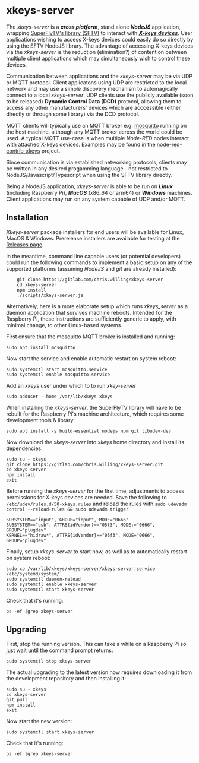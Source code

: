 # xkeys-server

The _xkeys-server_ is a ***cross platform***, stand alone ***NodeJS*** application, wrapping [SuperFlyTV's library (SFTV)](https://github.com/SuperFlyTV/xkeys) to interact with [***X-keys devices***](https://xkeys.com/). User applications wishing to access X-keys devices could easily do so directly by using the SFTV NodeJS library. The advantage of accessing X-keys devices via the _xkeys-server_ is the reduction (elimination?) of contention between multiple client applications which may simultaneously wish to control these devices.

Communication between applications and the _xkeys-server_ may be via UDP or MQTT protocol. Client applicatons using UDP are restricted to the local network and may use a simple discovery mechanism to automagically connect to a local _xkeys-server_. UDP clients use the publicly available (soon to be released) **Dynamic Control Data (DCD)** protocol, allowing them to access any other manufacturers' devices which are acccessible (either directly or through some library) via the DCD protocol.

MQTT clients will typically use an MQTT broker e.g. [mosquitto](https://mosquitto.org) running on the host machine, although any MQTT broker across the world could be used. A typical MQTT use-case is when multiple _Node-RED_ nodes interact with attached X-keys devices. Examples may be found in the [node-red-contrib-xkeys](https://gitlab.com/chris.willing/node-red-contrib-xkeys) project. 

Since communication is via established networking protocols, clients may be written in any desired progamming language - not restricted to NodeJS/Javascript/Typescript when using the SFTV library directly.

Being a NodeJS application, _xkeys-server_ is able to be run on ***Linux*** (including Raspberry Pi), ***MacOS*** (x86_64 or arm64) or ***Windows*** machines. Client applications may run on any system capable of UDP and/or MQTT.

## Installation

_Xkeys-server_ package installers for end users will be available for Linux, MacOS & Windows. Prerelease installers are available for testing at the [Releases page](https://gitlab.com/chris.willing/xkeys-server/-/releases/0.9.3).

In the meantime, command line capable users (or potential developers) could run the following commands to implement a basic setup on any of the supported platforms (assuming _NodeJS_ and _git_ are already installed):
```
    git clone https://gitlab.com/chris.willing/xkeys-server
    cd xkeys-server
    npm install
    ./scripts/xkeys-server.js
```

Alternatively, here is a more elaborate setup which runs _xkeys_server_ as a daemon application that survives machine reboots.
Intended for the Raspberry Pi, these instructions are sufficiently generic to apply, with minimal change, to other Linux-based systems.

First ensure that the mosquitto MQTT broker is installed and running:
```
sudo apt install mosquitto
```
Now start the service and enable automatic restart on system reboot:
```
sudo systemctl start mosquitto.service
sudo systemctl enable mosquitto.service
```
Add an _xkeys_ user under which to to run _xkey-server_
```
sudo adduser --home /var/lib/xkeys xkeys
```
When installing the _xkeys-server_, the SuperFlyTV library will have to be rebuilt for the Raspberry Pi's machine architecture, which requires some development tools & library:
```
sudo apt install -y build-essential nodejs npm git libudev-dev
```
Now download the _xkeys-server_ into _xkeys_ home directory and install its dependencies:
```
sudo su - xkeys
git clone https://gitlab.com/chris.willing/xkeys-server.git
cd xkeys-server
npm install
exit
```


Before running the _xkeys-server_ for the first time, adjustments to access permissions for X-keys devices are needed. Save the following to `/etc/udev/rules.d/50-xkeys.rules` and reload the rules with `sudo udevadm control --reload-rules && sudo udevadm trigger`
```
SUBSYSTEM=="input", GROUP="input", MODE="0666"
SUBSYSTEM=="usb", ATTRS{idVendor}=="05f3", MODE:="0666", GROUP="plugdev"
KERNEL=="hidraw*", ATTRS{idVendor}=="05f3", MODE="0666", GROUP="plugdev"
```


Finally, setup _xkeys-server_ to start now, as well as to automatically restart on system reboot:
```
sudo cp /var/lib/xkeys/xkeys-server/xkeys-server.service /etc/systemd/system/
sudo systemctl daemon-reload
sudo systemctl enable xkeys-server
sudo systemctl start xkeys-server
```
Check that it's running:
```
ps -ef |grep xkeys-server
```


## Upgrading

First, stop the running version. This can take a while on a Raspberry Pi so just wait until the command prompt returns:
```
sudo systemctl stop xkeys-server
```

The actual upgrading to the latest version now requires downloading it from the development repository and then installing it:
```
sudo su - xkeys
cd xkeys-server
git pull
npm install
exit
```
Now start the new version:
```
sudo systemctl start xkeys-server
```
Check that it's running:
```
ps -ef |grep xkeys-server
```
